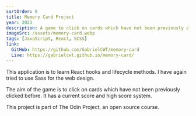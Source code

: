 ```yaml
---
sortOrder: 9
title: Memory Card Project
year: 2023
description: A game to click on cards which have not been previously clicked. Includes a high score system. This project was created using React and Sass
imageSrc: /assets/memory-card.webp
tags: [JavaScript, React, SCSS]
link:
  GitHub: https://github.com/GabrielCWT/memory-card
  Live: https://gabrielcwt.github.io/memory-card/
---
```


This application is to learn React hooks and lifecycle methods. I have again tried to use Sass for the web design.

The aim of the game is to click on cards which have not been previously clicked before. It has a current score and high score system.

This project is part of The Odin Project, an open source course.
